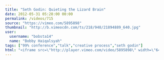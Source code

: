 ```yaml
---
title: "Seth Godin: Quieting the Lizard Brain"
date: 2012-05-31 05:28:00 00:00
permalink: /videos/715
source: "https://vimeo.com/5895898"
thumbnail: "http://b.vimeocdn.com/ts/218/948/21894889_640.jpg"
user:
  username: "bobsta14"
  name: "Bobby Haiqalsyah"
tags: ["99% conference","talk","creative process","seth godin"]
html: "<iframe src=\"http://player.vimeo.com/video/5895898\" width=\"640\" height=\"480\" frameborder=\"0\" webkitAllowFullScreen mozallowfullscreen allowFullScreen></iframe>"
---
```


